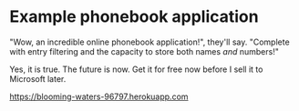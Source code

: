 # Example phonebook application
"Wow, an incredible online phonebook application!", they'll say. "Complete with entry filtering and the capacity to store both names *and* numbers!"

Yes, it is true. The future is now. Get it for free now before I sell it to Microsoft later.

https://blooming-waters-96797.herokuapp.com